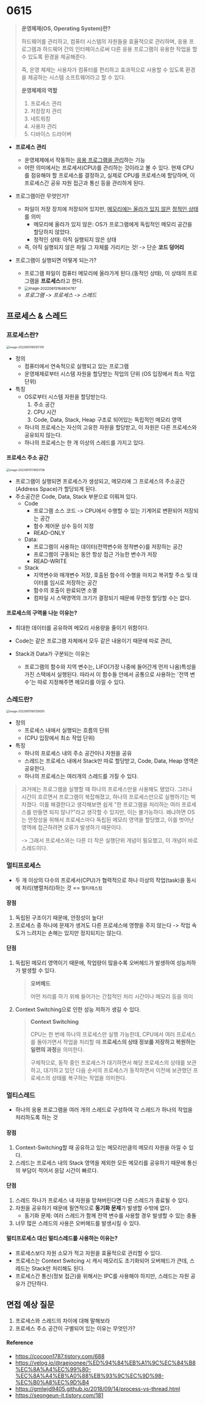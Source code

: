 # 0615

> **운영체제(OS, Operating System)란?**
>
> 하드웨어를 관리하고, 컴퓨터 시스템의 자원들을 효율적으로 관리하며, 응용 프로그램과 하드웨어 간의 인터페이스로써 다른 응용 프로그램이 유용한 작업을 할 수 있도록 환경을 제공해준다.
>
> 즉, 운영 체제는 사용자가 컴퓨터를 편리하고 효과적으로 사용할 수 있도록 환경을 제공하는 시스템 소프트웨어라고 할 수 있다.
>
> **운영체제의 역할**
>
> 1. 프로세스 관리
> 2. 저장장치 관리
> 3. 네트워킹
> 4. 사용자 관리
> 5. 디바이스 드라이버



* **프로세스 관리**
  * 운영체제에서 작동하는 <u>응용 프로그램을 관리</u>하는 기능
  * 어떤 의미에서는 프로세서(CPU)를 관리하는 것이라고 볼 수 있다. 현재 CPU를 점유해야 할 프로세스를 결정하고, 실제로 CPU를 프로세스에 할당하며, 이 프로세스간 공유 자원 접근과 통신 등을 관리하게 된다.





* 프로그램이란 무엇인가?
  * 파일이 저장 장치에 저장되어 있지만, <u>메모리에는 올라가 있지 않은</u> <u>정적인 상태</u>를 의미
    * 메모리에 올라가 있지 않은: OS가 프로그램에게 독립적인 메모리 공간을 할당하지 않았다.
    * 정적인 상태: 아직 실행되지 않은 상태
  * 즉, 아직 실행되지 않은 파일 그 자체를 가리키는 것! -> 단순 **코드 덩어리**

* 프로그램이 실행되면 어떻게 되는가?
  * 프로그램 파일이 컴퓨터 메모리에 올라가게 된다.(동적인 상태), 이 상태의 프로그램을 **프로세스**라고 한다. 
  * <img src="0615_프로세스_스레드_프로세스주소공간.assets/image-20220615164804787.png" alt="image-20220615164804787" style="zoom:67%;" />
  * *프로그램 -> 프로세스 -> 스레드*



## 프로세스 & 스레드

### 프로세스란?

<img src="0615_프로세스_스레드_프로세스주소공간.assets/image-20220615165107319.png" alt="image-20220615165107319" style="zoom:50%;" />

* 정의
  * 컴퓨터에서 연속적으로 실행되고 있는 프로그램
  * 운영체제로부터 시스템 자원을 할당받는 작업의 단위 (OS 입장에서 최소 작업 단위)
* 특징
  * OS로부터 시스템 자원을 할당받는다.
    1. 주소 공간
    2. CPU 시간
    3. Code, Data, Stack, Heap 구조로 되어있는 독립적인 메모리 영역
  * 하나의 프로세스는 자신의 고유한 자원을 할당받고, 이 자원은 다른 프로세스와 공유되지 않는다.
  * 하나의 프로세스는 한 개 이상의 스레드를 가지고 있다.



#### 프로세스 주소 공간

<img src="0615_프로세스_스레드_프로세스주소공간.assets/image-20220615174853706.png" alt="image-20220615174853706" style="zoom:50%;" />

* 프로그램이 실행되면 프로세스가 생성되고, 메모리에 그 프로세스의 주소공간(Address Space)가 할당되게 된다. 
* 주소공간은 Code, Data, Stack 부분으로 이뤄져 있다.
  * Code
    * 프로그램 소스 코드 -> CPU에서 수행할 수 있는 기계어로 변환되어 저장되는 공간
    * 함수 제어문 상수 등이 지정
    * READ-ONLY
  * Data: 
    * 프로그램이 사용하는 데이터(전역변수와 정적변수)를 저장하는 공간
    * 프로그램이 구동되는 동안 항상 접근 가능한 변수가 저장
    * READ-WRITE
  * Stack
    * 지역변수와 매개변수 저장, 호출된 함수의 수행을 마치고 복귀할 주소 및 데이터를 임시로 저장하는 공간
    * 함수의 호출이 완료되면 소멸
    * 컴파일 시 스택영역의 크기가 결정되기 때문에 무한정 할당할 수는 없다.



#### 프로세스의 구역을 나눈 이유는?

* 최대한 데이터를 공유하여 메모리 사용량을 줄이기 위함이다.
* Code는 같은 프로그램 자체에서 모두 같은 내용이기 때문에 따로 관리,

* Stack과 Data가 구분되는 이유는
  * 프로그램의 함수와 지역 변수는, LIFO(가장 나중에 들어간게 먼저 나옴)특성을 가진 스택에서 실행된다. 
    따라서 이 함수들 안에서 공통으로 사용하는 '전역 변수'는 따로 지정해주면 메모리를 아낄 수 있다.



### 스레드란?

<img src="0615_프로세스_스레드_프로세스주소공간.assets/image-20220615165128005.png" alt="image-20220615165128005" style="zoom:50%;" />

* 정의
  * 프로세스 내에서 실행되는 흐름의 단위
  * (CPU 입장에서 최소 작업 단위)
* 특징
  * 하나의 프로세스 내의 주소 공간이나 자원을 공유
  * 스레드는 프로세스 내에서 Stack만 따로 할당받고, Code, Data, Heap 영역은 공유한다.
  * 하나의 프로세스는 여러개의 스레드를 가질 수 있다.

> 과거에는 프로그램을 실행할 때 하나의 프로세스만을 사용해도 됐었다. 그러나 시간이 흐르면서 프로그램이 복잡해졌고, 하나의 프로세스만으로 실행하기는 벅차졌다. 이를 해결한다고 생각해보면 쉽게 "한 프로그램을 처리하는 여러 프로세스를 만들면 되지 않나?"라고 생각할 수 있지만, 이는 불가능하다. 왜냐하면 OS는 안정성을 위해서 프로세스마다 독립된 메모리 영역을 할당했고, 이를 벗어난 영역에 접근하려면 오류가 발생하기 때문이다. 
>
> -> 그래서 프로세스와는 다른 더 작은 실행단위 개념이 필요했고, 이 개념이 바로 스레드이다.



### 멀티프로세스

* 두 개 이상의 다수의 프로세서(CPU)가 협력적으로 하나 이상의 작업(task)을 동시에 처리(병렬처리)하는 것 == `멀티태스킹`

#### 장점

1. 독립된 구조이기 때문에, 안정성이 높다!
2. 프로세스 중 하나에 문제가 생겨도 다른 프로세스에 영향을 주지 않는다 -> 작업 속도가 느려지는 손해는 있지만 정지되지는 않는다.

#### 단점

1. 독립된 메모리 영역이기 때문에, 작업량이 많을수록 오버헤드가 발생하여 성능저하가 발생할 수 있다.  

   > **오버헤드**
   >
   > 어떤 처리를 하기 위해 들어가는 간접적인 처리 시간이나 메모리 등을 의미

2. Context Switching으로 인한 성능 저하가 생길 수 있다.

   > **Context Switching**
   >
   > CPU는 한 번에 하나의 프로세스만 실행 가능한데, CPU에서 여러 프로세스를 돌아가면서 작업을 처리할 때 **프로세스의 상태 정보를 저장하고 복원하는 일련의 과정**을 의미한다.
   >
   > 구체적으로, 동작 중인 프로세스가 대기하면서 해당 프로세스의 상태를 보관하고, 대기하고 있던 다음 순서의 프로세스가 동작하면서 이전에 보관했던 프로세스의 상태를 복구하는 작업을 의미한다.



### 멀티스레드

* 하나의 응용 프로그램을 여러 개의 스레드로 구성하여 각 스레드가 하나의 작업을 처리하도록 하는 것

#### 장점

1. Context-Switching할 때 공유하고 있는 메모리만큼의 메모리 자원을 아낄 수 있다.
2. 스레드는 프로세스 내의 Stack 영역을 제외한 모든 메모리를 공유하기 때문에 통신의 부담이 적어서 응답 시간이 빠르다.

#### 단점

1. 스레드 하나가 프로세스 내 자원을 망쳐버린다면 다른 스레드가 종료될 수 있다.
2. 자원을 공유하기 때문에 필연적으로 **동기화 문제**가 발생할 수밖에 없다.
   * 동기화 문제: 여러 스레드가 함께 전역 변수를 사용할 경우 발생할 수 있는 충돌
3. 너무 많은 스레드의 사용은 오버헤드를 발생시킬 수 있다.



#### 멀티프로세스 대신 멀티스레드를 사용하는 이유는?

- 프로세스보다 자원 소모가 적고 자원을 효율적으로 관리할 수 있다.
- 프로세스는 Context Switcing 시 캐시 메모리도 초기화되어 오버헤드가 큰데, 스레드는 Stack만 처리해도 된다.  
- 프로세스간 통신(정보 접근)을 위해서는 IPC를 사용해야 하지만, 스레드는 자원 공유가 간단하다.





## 면접 예상 질문

1. 프로세스와 스레드의 차이에 대해 말해보라
2. 프로세스 주소 공간이 구별되어 있는 이유는 무엇인가?





#### Reference

* https://cocoon1787.tistory.com/688
* https://velog.io/@raejoonee/%ED%94%84%EB%A1%9C%EC%84%B8%EC%8A%A4%EC%99%80-%EC%8A%A4%EB%A0%88%EB%93%9C%EC%9D%98-%EC%B0%A8%EC%9D%B4
* https://gmlwjd9405.github.io/2018/09/14/process-vs-thread.html
* https://seongeun-it.tistory.com/181